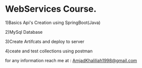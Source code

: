 
# WebServices Course.

1)Basics Api's Creation using SpringBoot(Java)

2)MySql Database

3)Create Artifcats and deploy to server

4)ceate and test collections using postman

<Note : You Cn find Mock Data in mydata.json>


for any information reach me at : AmjadKhaliliah1998@gmail.com
